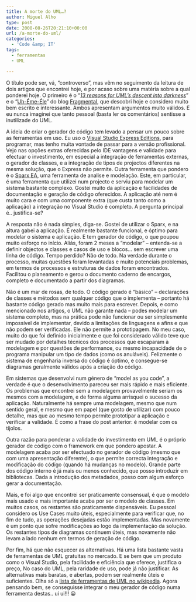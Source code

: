```yaml
---
title: A morte do UML…?
author: Miguel Alho
type: post
date: 2008-08-26T20:21:10+00:00
url: /a-morte-do-uml/
categories:
  - 'Code &amp; IT'
tags:
  - ferramentas
  - UML

---
```

O título pode ser, vá, &#8220;controverso&#8221;, mas vêm no seguimento da leitura de dois artigos que encontrei hoje, e por acaso sobre uma matéria sobre a qual ponderei hoje. O primeiro é o &#8220;<a href="http://littletutorials.com/2008/05/15/13-reasons-for-umls-descent-into-darkness/" target="_blank"><em>13 reasons for UML&#8217;s descent into darkness</em></a>&#8221; e o &#8220;<a href="http://blog.fragmental.com.br/2008/07/25/uh-eme-ele/" target="_blank">Uh-Éme-Éle</a>&#8221; do blog <a href="http://blog.fragmental.com.br/" target="_blank">Fragmental</a>, que descobri hoje e considero muito bem escrito e interessante. Ambos apresentam argumentos muito válidos. E eu nunca imaginei que tanto pessoal (basta ler os comentários) sentisse a inutilizade do UML.

A ideia de criar o gerador de código tem levado a pensar um pouco sobre as ferramentas em uso. Eu uso o <a href="http://www.microsoft.com/express/" target="_blank">Visual Studio Express Editions</a>, para programar, mas tenho muita vontade de passar para a versão profissional. Vejo nas opções extras oferecidas pelo IDE vantagens e validade para efectuar o investimento, em especial a integração de ferramentas externas, o gerador de classes, e a integração de tipos de projectos diferentes na mesma solução, que o Express não permite. Outra ferramenta que pondero é o <a href="http://www.sparxsystems.com.au/" target="_blank">Sparx EA</a>, uma ferramenta de analise e modelação. Este, em particular, é uma ferramenta que utilizei num projecto e serviu para modelar um sistema bastante complexo. Gostei muito da aplicação e facilidades de documentação e geração de código oferecidos. A aplicação até nem é muito cara e com uma componente extra (que custa tanto como a aplicação) a integração no Visual Studio é completo. A pergunta principal é.. justifica-se?

<!--more-->

A resposta não é nada simples, diga-se. Gostei de utilizar o Sparx, e na altura gabei a aplicação. É realmente bastante funcional, e óptimo para modelar o sistema e aplicação. E tem gerador de código, o que poupou muito esforço no início. Aliás, foram 2 meses a &#8220;modelar&#8221; &#8211; entenda-se a definir objectos e classes e casos de uso e blocos&#8230; sem escrever uma linha de código. Tempo perdido? Não de todo. Na verdade durante o processo, muitas questões foram levantadas e muito potenciais problemas, em termos de processos e estruturas de dados foram encontrados. Facilitou o planeamento e gerou o documento caderno de encargos, completo e documentado a partir dos diagramas.

Não é um mar de rosas, de todo. O código gerado é &#8220;básico&#8221; &#8211; declarações de classes e métodos sem qualquer código que o implementa &#8211; portanto há bastante código gerado mas muito mais para escrever. Depois, e como mencionado nos artigos, o UML não garante nada &#8211; podes modelar um sistema completo, mas na prática pode não funcionar ou ser simplesmente impossível de implementar, devido a limitações de linguagens e afins e que não podem ser verificadas. Ele não permite a prototipagem. No meu caso, muito do que foi definido inicialmente e que foi considerado válido teve que ser mudado por detalhes técnicos dos processos que escaparam à modelagem e por questões de performance, ou mesmo incapacidade de o programa manipular um tipo de dados (como os anuláveis). Felizmente o sistema de engenharia inversa do código é óptimo, e consegue-se diagramas geralmente válidos após a criação do código.

Em sistemas que desenvolvi num género de &#8220;model as you code&#8221;, a verdade é que o desenvolvimento pareceu ser mais rápido e mais eficiente. Os problemas que encontrei sem a modelagem provavelmente seriam os mesmos com a modelagem, e de forma alguma arrisquei o sucesso da aplicação. Naturalmente há sempre uma modelagem, mesmo que num sentido geral, e mesmo que em papel (que gosto de utilizar) com pouco detalhe, mas que ao mesmo tempo permite prototipar a aplicação e verificar a validade. É como a frase do post anterior: é modelar com os tijolos.

Outra razão para ponderar a validade do investimento em UML é o próprio gerador de código com o framework em que pondero apostar. A modelagem acaba por ser efectuado no gerador de código (mesmo que com uma apresentação diferente), o que permite correcta integração e modificação do código (quando há mudanças no modelo). Grande parte dos código interno é já mais ou menos conhecido, que posso introduzir em bibliotecas. Dada a introdução dos metadados, posso com algum esforço gerar a documentação.

Mais, e foi algo que encontrei ser praticamente consensual, é que o modelo mais usado e mais importante acaba por ser o modelo de classes. Em muitos casos, os restantes são praticamente dispensáveis. Eu pessoal considero os Use Cases muito úteis, especialmente para verificar que, no fim de tudo, as operações desejadas estão implementadas. Mas novamente é um ponto que sofre modificações ao logo da implementação da solução. Os restantes tipos de diagramas continuem úteis, mas novamente não levam a lado nenhum em termos de geração de código.

Por fim, há que não esquecer as alternativas. Há uma lista bastante vasta de ferramentas de UML gratuitas no mercado. E se bem que um produto como o Visual Studio, pela facilidade e eficiência que oferece, justifica o preço, No caso do UML, pela raridade de uso, pode já não justificar. As alternativas mais baratas, e abertas, podem ser realmente úteis e suficientes. Olha só a <a href="http://en.wikipedia.org/wiki/List_of_UML_tools" target="_blank">lista de ferramentas de UML no wikipedia</a>. Agora pensando bem, se conseguisse integrar o meu gerador de código numa ferramenta destas.. ui ui!!! 😀